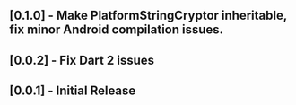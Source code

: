 ## [0.1.0] - Make PlatformStringCryptor inheritable, fix minor Android compilation issues.

## [0.0.2] - Fix Dart 2 issues

## [0.0.1] - Initial Release
